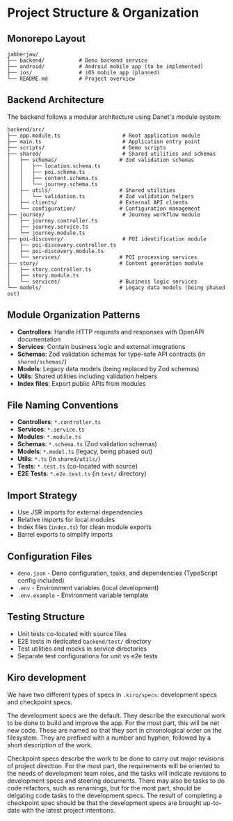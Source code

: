 # Project Structure & Organization

## Monorepo Layout

```
jabberjaw/
├── backend/           # Deno backend service
├── android/           # Android mobile app (to be implemented)
├── ios/               # iOS mobile app (planned)
└── README.md          # Project overview
```

## Backend Architecture

The backend follows a modular architecture using Danet's module system:

```
backend/src/
├── app.module.ts                    # Root application module
├── main.ts                          # Application entry point
├── scripts/                         # Demo scripts
├── shared/                          # Shared utilities and schemas
│   ├── schemas/                    # Zod validation schemas
│   │   ├── location.schema.ts
│   │   ├── poi.schema.ts
│   │   ├── content.schema.ts
│   │   └── journey.schema.ts
│   ├── utils/                      # Shared utilities
│   │   └── validation.ts           # Zod validation helpers
│   ├── clients/                    # External API clients
│   └── configuration/              # Configuration management
├── journey/                         # Journey workflow module
│   ├── journey.controller.ts
│   ├── journey.service.ts
│   └── journey.module.ts
├── poi-discovery/                   # POI identification module
│   ├── poi-discovery.controller.ts
│   ├── poi-discovery.module.ts
│   └── services/                   # POI processing services
├── story/                          # Content generation module
│   ├── story.controller.ts
│   ├── story.module.ts
│   └── services/                   # Business logic services
└── models/                         # Legacy data models (being phased out)
```

## Module Organization Patterns

- **Controllers**: Handle HTTP requests and responses with OpenAPI documentation
- **Services**: Contain business logic and external integrations
- **Schemas**: Zod validation schemas for type-safe API contracts (in `shared/schemas/`)
- **Models**: Legacy data models (being replaced by Zod schemas)
- **Utils**: Shared utilities including validation helpers
- **Index files**: Export public APIs from modules

## File Naming Conventions

- **Controllers**: `*.controller.ts`
- **Services**: `*.service.ts`
- **Modules**: `*.module.ts`
- **Schemas**: `*.schema.ts` (Zod validation schemas)
- **Models**: `*.model.ts` (legacy, being phased out)
- **Utils**: `*.ts` (in `shared/utils/`)
- **Tests**: `*.test.ts` (co-located with source)
- **E2E Tests**: `*.e2e.test.ts` (in `test/` directory)

## Import Strategy

- Use JSR imports for external dependencies
- Relative imports for local modules
- Index files (`index.ts`) for clean module exports
- Barrel exports to simplify imports

## Configuration Files

- `deno.json` - Deno configuration, tasks, and dependencies (TypeScript config included)
- `.env` - Environment variables (local development)
- `.env.example` - Environment variable template

## Testing Structure

- Unit tests co-located with source files
- E2E tests in dedicated `backend/test/` directory
- Test utilities and mocks in service directories
- Separate test configurations for unit vs e2e tests

## Kiro development

We have two different types of specs in `.kiro/specs`: development specs and checkpoint specs.

The development specs are the default. They describe the executional work to be done to build and improve the app. For the most part, this will be net new code. These are named so that they sort in chronological order on the filesystem. They are prefixed with a number and hyphen, followed by a short description of the work.

Checkpoint specs descrbe the work to be done to carry out major revisions of project direction. For the most part, the requirements will be oriented to the needs of development team roles, and the tasks will indicate revisions to development specs and steering documents. There may also be tasks to do code refactors, such as renamings, but for the most part, should be delgating code tasks to the development specs. The result of completing a checkpoint spec should be that the development specs are brought up-to-date with the latest project intentions.
